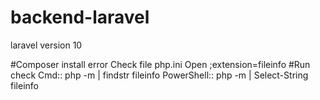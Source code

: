 # backend-laravel
laravel version 10

#Composer install error
Check file php.ini
Open ;extension=fileinfo
#Run check
Cmd:: php -m | findstr fileinfo
PowerShell:: php -m | Select-String fileinfo

